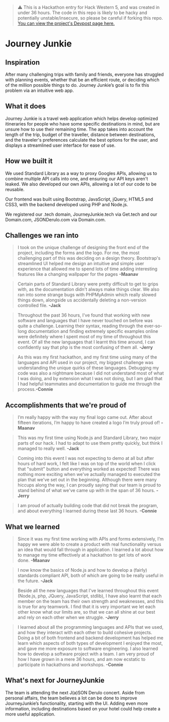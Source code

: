 > ⚠️ This is a Hackathon entry for Hack Western 5, and was created in under 36 hours. The code in this repo is likely to be hacky and potentially unstable/insecure, so please be careful if forking this repo. [You can view the project's Devpost page here.](https://devpost.com/software/journeyjunkie-v4ou1y)


# Journey Junkie
## Inspiration
After many challenging trips with family and friends, everyone has struggled with planning events, whether that be an efficient route, or deciding which of the million possible things to do. Journey Junkie’s goal is to fix this problem via an intuitive web app.

## What it does
Journey Junkie is a travel web application which helps develop optimized itineraries for people who have some specific destinations in mind, but are unsure how to use their remaining time. The app takes into account the length of the trip, budget of the traveller, distance between destinations, and the traveler's preferences calculate the best options for the user, and displays a streamlined user interface for ease of use.

## How we built it
We used Standard Library as a way to proxy Googles APIs, allowing us to combine multiple API calls into one, and ensuring our API keys aren't leaked. We also developed our own APIs, allowing a lot of our code to be reusable.

Our frontend was built using Bootstrap, JavaScript, jQuery, HTML5 and CSS3, with the backend developed using PHP and Node.js.

We registered our .tech domain, JourneyJunkie.tech via Get.tech and our Domain.com, JSONDerulo.com via Domain.com.

## Challenges we ran into
> I took on the unique challenge of designing the front end of the project, including the forms and the logo. For me, the most challenging part of this was deciding on a design theory. Bootstrap's streamlined UI helped me design an intuitive and simple user experience that allowed me to spend lots of time adding interesting features like a changing wallpaper for the pages **-Maanav**

>  Certain parts of Standard Library were pretty difficult to get to grips with, as the documentation didn't always make things clear. We also ran into some strange bugs with PHPMyAdmin which really slowed things down, alongside us accidentally deleting a non-version controlled file. **-Jack**

> Throughout the past 36 hours, I've found that working with new software and languages that I have never touched on before was quite a challenge. Learning their syntax, reading through the ever-so-long documentation and finding extremely specific examples online were definitely where I spent most of my time of throughout this event. Of all the new languages that I learnt this time around, I can confidently say that php is the most confusing of them all. **-Jerry**

> As this was my first hackathon, and my first time using many of the languages and API used in our project, my biggest challenge was understanding the unique quirks of these languages. Debugging my code was also a nightmare because I did not understand most of what I was doing, and by extension what I was not doing, but I am glad that I had helpful teammates and documentation to guide me through the process.**-Connie**

## Accomplishments that we're proud of
>I’m really happy with the way my final logo came out. After about fifteen iterations, I’m happy to have created a logo I’m truly proud of! **-Maanav**

> This was my first time using Node.js and Standard Library, two major parts of our hack. I had to adapt to use them pretty quickly, but think I managed to really well. **-Jack**

> Coming into this event I was not expecting to demo at all but after hours of hard work, I felt like I was on top of the world when I click that "submit" button and everything worked as expected! There was nothing more exciting when we've actually managed to executed the plan that we've set out in the beginning. Although there were many hiccups along the way, I can proudly saying that our team is proud to stand behind of what we've came up with in the span of 36 hours. **-Jerry**

> I am proud of actually building code that did not break the program, and about everything I learned during these last 36 hours.
**-Connie**

## What we learned
>Since it was my first time working with APIs and forms extensively, I’m happy we were able to create a product with real functionality versus an idea that would fall through in application. I learned a lot about how to manage my time effectively at a hackathon to get lots of work done. **-Maanav**

> I now know the basics of Node.js and how to develop a (fairly) standards compliant API, both of which are going to be really useful in the future. **-Jack**

> Beside all the new languages that I've learned throughout this event (Node.js, php, JQuery, JavaScript, stdlib), I have also learnt that each member on the team has their own strength and weaknesses, and this is true for any teamwork. I find that it is very important we let each other know what our limits are, so that we can all shine at our best and rely on each other when we struggle. **-Jerry**

> I learned about all the programming languages and APIs that we used, and how they interact with each other to build cohesive projects. Doing a bit of both frontend and backend development has helped me learn which aspects of both types of development I enjoyed the most, and gave me more exposure to software engineering. I also learned how to develop a software project with a team. I am very proud of how I have grown in a mere 36 hours, and am now ecstatic to participate in hackathons and workshops. **-Connie**

## What's next for JourneyJunkie
The team is attending the next J(a)SON Derulo concert. Aside from personal affairs, the team believes a lot can be done to improve JourneyJunkie’s functionality, starting with the UI. Adding even more information, including destinations based on your hotel could help create a more useful application.
